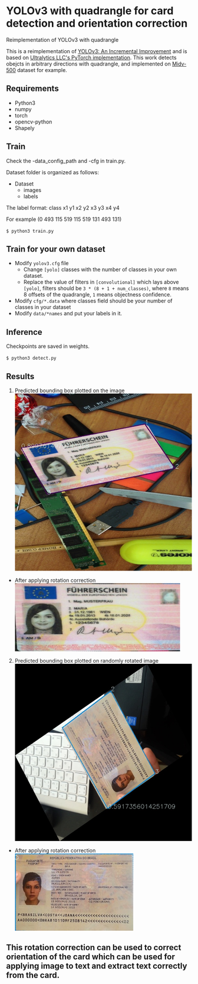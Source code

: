 # YOLOv3 with quadrangle for card detection and orientation correction
Reimplementation of YOLOv3 with quadrangle

This is a reimplementation of [YOLOv3: An Incremental Improvement](https://pjreddie.com/darknet/yolo/) and is based on [Ultralytics LLC's PyTorch implementation](https://github.com/ultralytics/yolov3).
This work detects obejcts in arbitrary directions with quadrangle, and implemented on [Midv-500](https://arxiv.org/abs/1807.05786)  dataset for example.

## Requirements
* Python3
* numpy
* torch
* opencv-python
* Shapely

## Train
Check the -data_config_path and -cfg in train.py. 

Dataset folder is organized as follows:

* Dataset
    * images
    * labels

The label format: class x1 y1 x2 y2 x3 y3 x4 y4 

For example (0 493 115 519 115 519 131 493 131)

`$ python3 train.py`

## Train for your own dataset

- Modify `yolov3.cfg` file
  - Change `[yolo]` classes with the number of classes in your own dataset.
  - Replace the value of filters in `[convolutional]` which lays above `[yolo]`, filters should be `3 * (8 + 1 + num_classes)`, where `8` means 8 offsets of the quadrangle, `1` means objectness confidence.
- Modify `cfg/*.data` where classes field should be your number of classes in your dataset
- Modify `data/*names` and put your labels in it. 

## Inference
Checkpoints are saved in weights.

`$ python3 detect.py`

## Results

1. Predicted bounding box plotted on the image
![](results/box_plotted/CA02_10.jpg)</br>
- After applying rotation correction </br>
![](results/rotation_corrected/0_CA02_10.jpg)




2. Predicted bounding box plotted on randomly rotated image
![](results/box_plotted/HS06_17.jpg)</br>
- After applying rotation correction</br>
![](results/rotation_corrected/0_HS06_17.jpg)


## This rotation correction can be used to correct orientation of the card which can be used for applying image to text and extract text correctly from the card.


